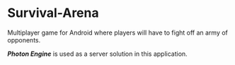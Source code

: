 # Survival-Arena
 Multiplayer game for Android where players will have to fight off an army of opponents.
 
 ***Photon Engine*** is used as a server solution in this application.
 
